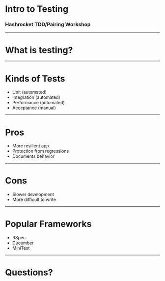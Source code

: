 # Intro to Testing

### Hashrocket TDD/Pairing Workshop

---

# What is testing?

---

# Kinds of Tests

- Unit (automated)
- Integration (automated)
- Performance (automated)
- Acceptance (manual)

---

# Pros

- More resilient app
- Protection from regressions
- Documents behavior

---

# Cons

- Slower development
- More difficult to write

---

# Popular Frameworks

- RSpec
- Cucumber
- MiniTest

---

# Questions?
